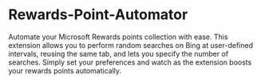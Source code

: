 # Rewards-Point-Automator
Automate your Microsoft Rewards points collection with ease. This extension allows you to perform random searches on Bing at user-defined intervals, reusing the same tab, and lets you specify the number of searches. Simply set your preferences and watch as the extension boosts your rewards points automatically.
